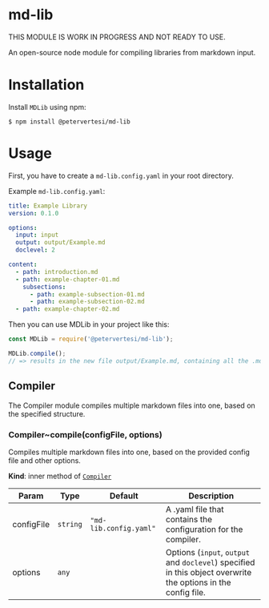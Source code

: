 # md-lib

THIS MODULE IS WORK IN PROGRESS AND NOT READY TO USE.

An open-source node module for compiling libraries from markdown input.

# Installation

Install `MDLib` using npm:

`$ npm install @petervertesi/md-lib`

# Usage

First, you have to create a `md-lib.config.yaml` in your root directory.

Example `md-lib.config.yaml`:

```yaml
title: Example Library
version: 0.1.0

options:
  input: input
  output: output/Example.md
  doclevel: 2

content:
  - path: introduction.md
  - path: example-chapter-01.md
    subsections:
      - path: example-subsection-01.md
      - path: example-subsection-02.md
  - path: example-chapter-02.md
```

Then you can use MDLib in your project like this:

```javascript
const MDLib = require('@petervertesi/md-lib');

MDLib.compile();
// => results in the new file output/Example.md, containing all the .md files specified in content
```


<a name="module_Compiler"></a>

## Compiler
The Compiler module compiles multiple markdown files into one, based on the specified structure.

<a name="module_Compiler..compile"></a>

### Compiler~compile(configFile, options)
Compiles multiple markdown files into one, based on the provided config file and other options.

**Kind**: inner method of [<code>Compiler</code>](#module_Compiler)  

| Param | Type | Default | Description |
| --- | --- | --- | --- |
| configFile | <code>string</code> | <code>&quot;md-lib.config.yaml&quot;</code> | A .yaml file that contains the configuration for the compiler. |
| options | <code>any</code> |  | Options (`input`, `output` and `doclevel`) specified in this object overwrite the options in the config file. |



